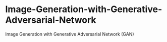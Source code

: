 # Image-Generation-with-Generative-Adversarial-Network
Image Generation with Generative Adversarial Network (GAN)
